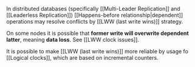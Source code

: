 In distributed databases (specifically [[Multi-Leader Replication]] and [[Leaderless Replication]]) [[Happens-before relationship|dependent]] operations may resolve conflicts by [[LWW (last write wins)]] strategy.

On some nodes it is possible that **former write will overwrite dependent latter**, meaning **data loss**. See [[LWW clock issues]].

It is possible to make [[LWW (last write wins)]] more reliable by usage fo [[Logical clocks]], which are based on incremental counters.

